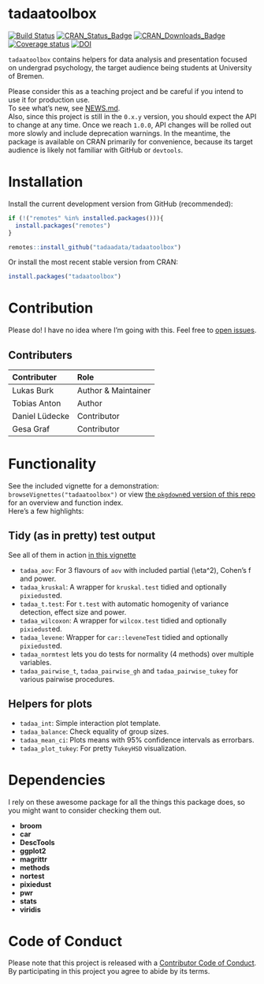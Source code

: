 
<!-- README.md is generated from README.Rmd. Please edit that file -->

# tadaatoolbox

[![Build
Status](https://travis-ci.org/tadaadata/tadaatoolbox.svg)](https://travis-ci.org/tadaadata/tadaatoolbox)
[![CRAN\_Status\_Badge](https://www.r-pkg.org/badges/version-ago/tadaatoolbox)](https://cran.r-project.org/package=tadaatoolbox)
[![CRAN\_Downloads\_Badge](https://cranlogs.r-pkg.org/badges/tadaatoolbox)](https://cran.r-project.org/package=tadaatoolbox)
[![Coverage
status](https://codecov.io/gh/tadaadata/tadaatoolbox/branch/master/graph/badge.svg)](https://codecov.io/github/tadaadata/tadaatoolbox?branch=master)
[![DOI](https://zenodo.org/badge/DOI/10.5281/zenodo.1494965.svg)](https://doi.org/10.5281/zenodo.1494965)

`tadaatoolbox` contains helpers for data analysis and presentation
focused on undergrad psychology, the target audience being students at
University of Bremen.

Please consider this as a teaching project and be careful if you intend
to use it for production use.<br /> To see what’s new, see
[NEWS.md](https://github.com/tadaadata/tadaatoolbox/blob/master/NEWS.md).  
Also, since this project is still in the `0.x.y` version, you should
expect the API to change at any time. Once we reach `1.0.0`, API changes
will be rolled out more slowly and include deprecation warnings. In the
meantime, the package is available on CRAN primarily for convenience,
because its target audience is likely not familiar with GitHub or
`devtools`.

# Installation

Install the current development version from GitHub (recommended):

``` r
if (!("remotes" %in% installed.packages())){
  install.packages("remotes")
}

remotes::install_github("tadaadata/tadaatoolbox")
```

Or install the most recent stable version from CRAN:

``` r
install.packages("tadaatoolbox")
```

# Contribution

Please do\! I have no idea where I’m going with this. Feel free to [open
issues](https://github.com/tadaadata/tadaatoolbox/issues).

## Contributers

| Contributer    | Role                |
| :------------- | :------------------ |
| Lukas Burk     | Author & Maintainer |
| Tobias Anton   | Author              |
| Daniel Lüdecke | Contributor         |
| Gesa Graf      | Contributor         |

# Functionality

See the included vignette for a demonstration:
`browseVignettes("tadaatoolbox")` or view [the `pkgdown`ed version of
this repo](https://tadaatoolbox.tadaa-data.de) for an overview and
function index.  
Here’s a few highlights:

## Tidy (as in pretty) test output

See all of them in action [in this
vignette](https://tadaatoolbox.tadaa-data.de/articles/test_output.html)

  - `tadaa_aov`: For 3 flavours of `aov` with included partial
    \(\eta^2\), Cohen’s f and power.
  - `tadaa_kruskal`: A wrapper for `kruskal.test` tidied and optionally
    `pixiedust`ed.
  - `tadaa_t.test`: For `t.test` with automatic homogenity of variance
    detection, effect size and power.
  - `tadaa_wilcoxon`: A wrapper for `wilcox.test` tidied and optionally
    `pixiedust`ed.
  - `tadaa_levene`: Wrapper for `car::leveneTest` tidied and optionally
    `pixiedust`ed.
  - `tadaa_normtest` lets you do tests for normality (4 methods) over
    multiple variables.
  - `tadaa_pairwise_t`, `tadaa_pairwise_gh` and `tadaa_pairwise_tukey`
    for various pairwise procedures.

## Helpers for plots

  - `tadaa_int`: Simple interaction plot template.
  - `tadaa_balance`: Check equality of group sizes.
  - `tadaa_mean_ci`: Plots means with 95% confidence intervals as
    errorbars.
  - `tadaa_plot_tukey`: For pretty `TukeyHSD` visualization.

# Dependencies

I rely on these awesome package for all the things this package does, so
you might want to consider checking them out.

  - **broom**
  - **car**
  - **DescTools**
  - **ggplot2**
  - **magrittr**
  - **methods**
  - **nortest**
  - **pixiedust**
  - **pwr**
  - **stats**
  - **viridis**

# Code of Conduct

Please note that this project is released with a [Contributor Code of
Conduct](CONDUCT.md). By participating in this project you agree to
abide by its terms.
